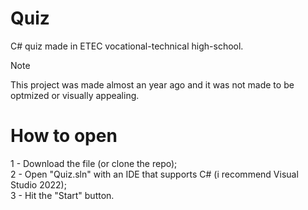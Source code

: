 # Quiz
C# quiz made in ETEC vocational-technical high-school.
> [!NOTE]
> This project was made almost an year ago and it was not made to be optmized or visually appealing.

# How to open
1 - Download the file (or clone the repo);<br />
2 - Open "Quiz.sln" with an IDE that supports C# (i recommend Visual Studio 2022);<br />
3 - Hit the "Start" button.<br />
